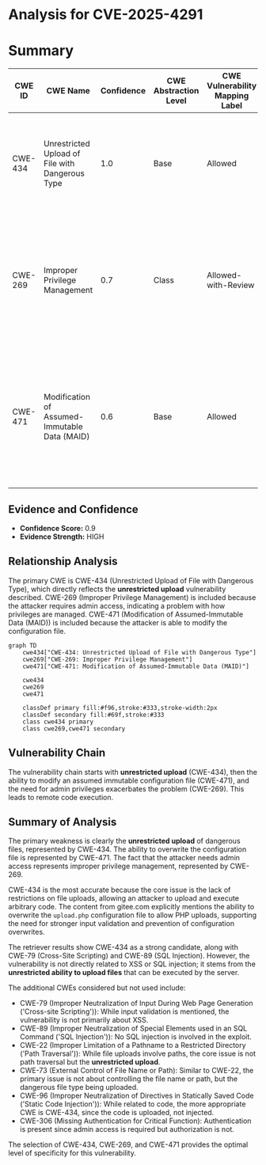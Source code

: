 # Analysis for CVE-2025-4291

# Summary

| CWE ID | CWE Name | Confidence | CWE Abstraction Level | CWE Vulnerability Mapping Label | CWE-Vulnerability Mapping Notes |
|---|---|---|---|---|---|
| CWE-434 | Unrestricted Upload of File with Dangerous Type | 1.0 | Base | Allowed | Primary CWE. The root cause is the **unrestricted upload** of files which leads to Remote Code Execution. |
| CWE-269 | Improper Privilege Management | 0.7 | Class | Allowed-with-Review | Secondary CWE. The attacker requires admin access to exploit the vulnerability which indicates an issue with privilege management. |
| CWE-471 | Modification of Assumed-Immutable Data (MAID) | 0.6 | Base | Allowed | Secondary CWE. The configuration file `upload.php` is assumed to be immutable, but the attacker can modify it to allow dangerous file types. |

## Evidence and Confidence

*   **Confidence Score:** 0.9
*   **Evidence Strength:** HIGH

## Relationship Analysis

The primary CWE is CWE-434 (Unrestricted Upload of File with Dangerous Type), which directly reflects the **unrestricted upload** vulnerability described. CWE-269 (Improper Privilege Management) is included because the attacker requires admin access, indicating a problem with how privileges are managed. CWE-471 (Modification of Assumed-Immutable Data (MAID)) is included because the attacker is able to modify the configuration file.

```mermaid
graph TD
    cwe434["CWE-434: Unrestricted Upload of File with Dangerous Type"]
    cwe269["CWE-269: Improper Privilege Management"]
    cwe471["CWE-471: Modification of Assumed-Immutable Data (MAID)"]
    
    cwe434
    cwe269
    cwe471

    classDef primary fill:#f96,stroke:#333,stroke-width:2px
    classDef secondary fill:#69f,stroke:#333
    class cwe434 primary
    class cwe269,cwe471 secondary
```

## Vulnerability Chain

The vulnerability chain starts with **unrestricted upload** (CWE-434), then the ability to modify an assumed immutable configuration file (CWE-471), and the need for admin privileges exacerbates the problem (CWE-269). This leads to remote code execution.

## Summary of Analysis

The primary weakness is clearly the **unrestricted upload** of dangerous files, represented by CWE-434. The ability to overwrite the configuration file is represented by CWE-471. The fact that the attacker needs admin access represents improper privilege management, represented by CWE-269.

CWE-434 is the most accurate because the core issue is the lack of restrictions on file uploads, allowing an attacker to upload and execute arbitrary code. The content from gitee.com explicitly mentions the ability to overwrite the `upload.php` configuration file to allow PHP uploads, supporting the need for stronger input validation and prevention of configuration overwrites.

The retriever results show CWE-434 as a strong candidate, along with CWE-79 (Cross-Site Scripting) and CWE-89 (SQL Injection). However, the vulnerability is not directly related to XSS or SQL injection; it stems from the **unrestricted ability to upload files** that can be executed by the server.

The additional CWEs considered but not used include:

*   CWE-79 (Improper Neutralization of Input During Web Page Generation ('Cross-site Scripting')): While input validation is mentioned, the vulnerability is not primarily about XSS.
*   CWE-89 (Improper Neutralization of Special Elements used in an SQL Command ('SQL Injection')): No SQL injection is involved in the exploit.
*   CWE-22 (Improper Limitation of a Pathname to a Restricted Directory ('Path Traversal')): While file uploads involve paths, the core issue is not path traversal but the **unrestricted upload**.
*   CWE-73 (External Control of File Name or Path): Similar to CWE-22, the primary issue is not about controlling the file name or path, but the dangerous file type being uploaded.
*   CWE-96 (Improper Neutralization of Directives in Statically Saved Code ('Static Code Injection')): While related to code, the more appropriate CWE is CWE-434, since the code is uploaded, not injected.
*   CWE-306 (Missing Authentication for Critical Function): Authentication is present since admin access is required but authorization is not.

The selection of CWE-434, CWE-269, and CWE-471 provides the optimal level of specificity for this vulnerability.